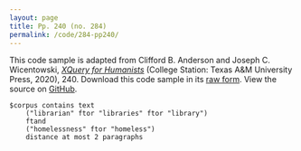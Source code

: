 ```yaml
---
layout: page
title: Pp. 240 (no. 284)
permalink: /code/284-pp240/
---
```


This code sample is adapted from Clifford B. Anderson and Joseph C. Wicentowski, 
[_XQuery for Humanists_](/) (College Station: Texas A&M University Press, 2020), 240. 
Download this code sample in its [raw form](/code/284-pp240/284-pp240.txt).
View the source on [GitHub](https://github.com/coding4humanists/xquery4humanists/blob/release/code/284-pp240/284-pp240.txt).

```text
$corpus contains text
    ("librarian" ftor "libraries" ftor "library")
    ftand
    ("homelessness" ftor "homeless")
    distance at most 2 paragraphs
```  
